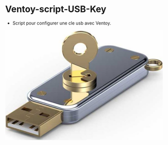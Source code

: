 # Ventoy-script-USB-Key
* Script pour configurer une cle usb avec Ventoy.

![GitHub Logo](/usb-password-protection-572x400.jpg)

